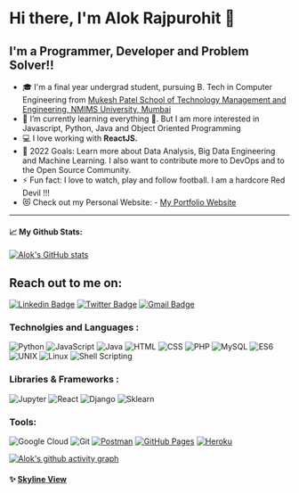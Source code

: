 # Hi there, I'm Alok Rajpurohit 👋 

## I'm a Programmer, Developer and Problem Solver!!

- 🎓 I'm a final year undergrad student, pursuing B. Tech in Computer Engineering from [Mukesh Patel School of Technology Management and Engineering, NMIMS University, Mumbai](https://engineering.nmims.edu/)
- 🌱 I’m currently learning everything 🤣. But I am more interested in Javascript, Python, Java and Object Oriented Programming
- 💻 I love working with **ReactJS.**
- 🥅 2022 Goals: Learn more about Data Analysis, Big Data Engineering and Machine Learning. I also want to contribute more to DevOps and to the Open Source Community.
- ⚡ Fun fact: I love to watch, play and follow football. I am a hardcore Red Devil !!!
- 😻 Check out my Personal Website: - [My Portfolio Website](https://alokpurohit18.github.io/PersonalWebsite/)

---

#### 📈 My Github Stats:

[![Alok's GitHub stats](https://github-readme-stats.vercel.app/api?username=alokpurohit18&show_icons=true&count_private=true&theme=tokyonight)](https://github.com/anuraghazra/github-readme-stats)

## Reach out to me on:

[![Linkedin Badge](https://img.shields.io/badge/-LinkedIn-blue?style=flat-square&logo=Linkedin&logoColor=white&link=https://www.linkedin.com/in/alok-rajpurohit-1941461a3/)](https://www.linkedin.com/in/alok-rajpurohit-1941461a3/)
[![Twitter Badge](https://img.shields.io/badge/-Twitter-blue?style=flat-square&logo=Twitter&logoColor=white&link=https://twitter.com/AlokPur32580593)](https://twitter.com/AlokPur32580593)
[![Gmail Badge](https://img.shields.io/badge/-Gmail-c14438?style=flat-square&logo=Gmail&logoColor=white&link=mailto:saloniguptasg12@gmail.com)](mailto:alokpurohit18@gmail.com)

### Technolgies and Languages :

![Python](https://img.shields.io/badge/-Python-black?style=flat-square&logo=Python)
![JavaScript](https://img.shields.io/badge/-JavaScript-black?style=flat-square&logo=javascript)
![Java](https://img.shields.io/badge/-java-E34A86?style=flat-square&logo=java)
![HTML](https://img.shields.io/badge/-HTML5-E34F26?style=flat-square&logo=html5&logoColor=white)
![CSS](https://img.shields.io/badge/-CSS3-blue?style=flat-square&logo=css3&logoColor=white)
![PHP](https://img.shields.io/badge/-PHP-purple?style=flat-square&logo=php&logoColor=white)
![MySQL](https://img.shields.io/badge/-MySQL-black?style=flat-square&logo=mysql)
![ES6](https://img.shields.io/badge/-ES6-yellow?style=flat-square&logo=es6)
![UNIX](https://img.shields.io/badge/-Unix-E45826?style=flat-square&logo=Linux)
![Linux](https://img.shields.io/badge/-Linux-E45826?style=flat-square&logo=Linux)
![Shell Scripting](https://img.shields.io/badge/-ShellScripting-0E185F?style=flat-square&logo=shell)

### Libraries & Frameworks :

![Jupyter](https://img.shields.io/badge/-jupyter-white?style=flat-square&logo=jupyter)
![React](https://img.shields.io/badge/-React-black?style=flat-square&logo=react)
![Django](https://img.shields.io/badge/-Django-blue?style=flat-square&logo=django)
![Sklearn](https://img.shields.io/badge/-sklearn-white?style=flat-square&logo=Sklearn)

### Tools:

![Google Cloud](https://img.shields.io/badge/Google%20Cloud-black?style=flat-square&logo=google-cloud)
![Git](https://img.shields.io/badge/-Git-black?style=flat-square&logo=git)
<a href="#"><img alt="Postman" src="https://img.shields.io/badge/Postman-FF6C37?logo=postman&logoColor=white"></a>
<a href="#"><img alt="GitHub Pages" src="https://img.shields.io/badge/GitHub%20Pages-%23327FC7.svg?logo=github&logoColor=white"></a> 
<a href="#"><img alt="Heroku" src="https://img.shields.io/badge/Heroku%20-%23430098.svg?logo=heroku&logoColor=white"></a>

[![Alok's github activity graph](https://activity-graph.herokuapp.com/graph?username=alokpurohit18&theme=rogue)](https://github.com/alokpurohit18/github-readme-activity-graph)
<!-- [![Alok's github activity graph](https://activity-graph.herokuapp.com/graph?username=alokpurohit18&theme=rogue)](https://github.com/alokpurohit18/github-readme-activity-graph) -->

#### ✨ [Skyline View](https://skyline.github.com/alokpurohit18/2022)

[website]: https://alokpurohit18.github.io/PersonalWebsite/
[twitter]: https://twitter.com/AlokPur32580593
[instagram]: https://www.instagram.com/alokpurohit18/
[linkedin]: https://www.linkedin.com/in/alok-rajpurohit-1941461a3/
